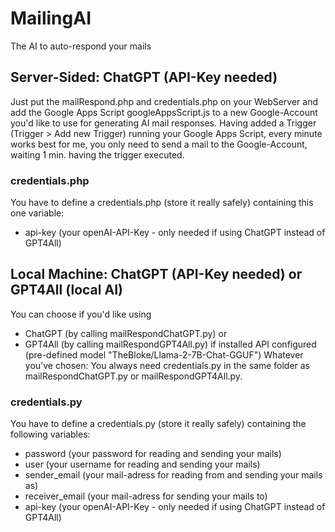 # MailingAI
The AI to auto-respond your mails

## Server-Sided: ChatGPT (API-Key needed)
Just put the mailRespond.php and credentials.php on your WebServer and add the Google Apps Script googleAppsScript.js to a new Google-Account you'd like to use for generating AI mail responses.
Having added a Trigger (Trigger > Add new Trigger) running your Google Apps Script, every minute works best for me, you only need to send a mail to the Google-Account, waiting 1 min. having the trigger executed.

### credentials.php
You have to define a credentials.php (store it really safely) containing this one variable:
- api-key (your openAI-API-Key - only needed if using ChatGPT instead of GPT4All)

## Local Machine: ChatGPT (API-Key needed) or GPT4All (local AI)
You can choose if you'd like using 
- ChatGPT (by calling mailRespondChatGPT.py) or
- GPT4All (by calling mailRespondGPT4All.py) if installed API configured (pre-defined model "TheBloke/Llama-2-7B-Chat-GGUF")
Whatever you've chosen: You always need credentials.py in the same folder as mailRespondChatGPT.py or mailRespondGPT4All.py.

### credentials.py
You have to define a credentials.py (store it really safely) containing the following variables:
- password (your password for reading and sending your mails)
- user (your username for reading and sending your mails)
- sender_email (your mail-adress for reading from and sending your mails as)
- receiver_email (your mail-adress for sending your mails to)
- api-key (your openAI-API-Key - only needed if using ChatGPT instead of GPT4All)
